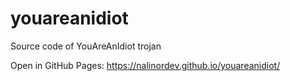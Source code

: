 # youareanidiot
Source code of YouAreAnIdiot trojan

Open in GitHub Pages: https://nalinordev.github.io/youareanidiot/
